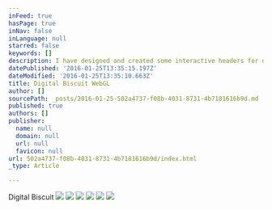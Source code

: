 ```yaml
---
inFeed: true
hasPage: true
inNav: false
inLanguage: null
starred: false
keywords: []
description: I have designed and created some interactive headers for digital biscuits new website using WebGL.
datePublished: '2016-01-25T13:35:15.197Z'
dateModified: '2016-01-25T13:35:10.663Z'
title: Digital Biscuit WebGL
author: []
sourcePath: _posts/2016-01-25-502a4737-f08b-4031-8731-4b7181616b9d.md
published: true
authors: []
publisher:
  name: null
  domain: null
  url: null
  favicon: null
url: 502a4737-f08b-4031-8731-4b7181616b9d/index.html
_type: Article

---
```

Digital Biscuit
![](https://s3-us-west-2.amazonaws.com/the-grid-img/p/77c64d06ac5cd2bacc13a400f660394ca26e3d05.jpg)
![](https://s3-us-west-2.amazonaws.com/the-grid-img/p/e15f71d14613f4fe638257b8782f8f4dab30b478.jpg)
![](https://the-grid-user-content.s3-us-west-2.amazonaws.com/29aa77fd-f2a0-4f6b-8007-32f6762538b7.jpg)
![](https://the-grid-user-content.s3-us-west-2.amazonaws.com/16753fc3-10f8-46c7-b081-5a405d8b7f54.jpg)
![](https://the-grid-user-content.s3-us-west-2.amazonaws.com/e7ca361a-3426-4424-8c8a-4999232ba656.jpg)
![](https://the-grid-user-content.s3-us-west-2.amazonaws.com/4a07638a-5078-4b7c-a1e8-6c589f406abb.png)